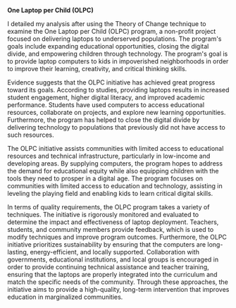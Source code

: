 **One Laptop per Child (OLPC)**

I detailed my analysis after using the Theory of Change technique to examine the One Laptop per Child (OLPC) program, a non-profit project focused on delivering laptops to underserved populations. The program's goals include expanding educational opportunities, closing the digital divide, and empowering children through technology. The program's goal is to provide laptop computers to kids in impoverished neighborhoods in order to improve their learning, creativity, and critical thinking skills.


Evidence suggests that the OLPC initiative has achieved great progress toward its goals. According to studies, providing laptops results in increased student engagement, higher digital literacy, and improved academic performance. Students have used computers to access educational resources, collaborate on projects, and explore new learning opportunities. Furthermore, the program has helped to close the digital divide by delivering technology to populations that previously did not have access to such resources.


The OLPC initiative assists communities with limited access to educational resources and technical infrastructure, particularly in low-income and developing areas. By supplying computers, the program hopes to address the demand for educational equity while also equipping children with the tools they need to prosper in a digital age. The program focuses on communities with limited access to education and technology, assisting in leveling the playing field and enabling kids to learn critical digital skills.

In terms of quality requirements, the OLPC program takes a variety of techniques. The initiative is rigorously monitored and evaluated to determine the impact and effectiveness of laptop deployment. Teachers, students, and community members provide feedback, which is used to modify techniques and improve program outcomes. Furthermore, the OLPC initiative prioritizes sustainability by ensuring that the computers are long-lasting, energy-efficient, and locally supported. Collaboration with governments, educational institutions, and local groups is encouraged in order to provide continuing technical assistance and teacher training, ensuring that the laptops are properly integrated into the curriculum and match the specific needs of the community. Through these approaches, the initiative aims to provide a high-quality, long-term intervention that improves education in marginalized communities.
